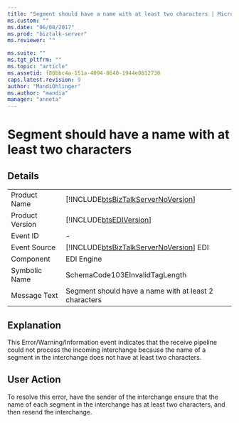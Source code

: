```yaml
---
title: "Segment should have a name with at least two characters | Microsoft Docs"
ms.custom: ""
ms.date: "06/08/2017"
ms.prod: "biztalk-server"
ms.reviewer: ""

ms.suite: ""
ms.tgt_pltfrm: ""
ms.topic: "article"
ms.assetid: f80bbc4a-151a-4094-8640-1944e8812730
caps.latest.revision: 9
author: "MandiOhlinger"
ms.author: "mandia"
manager: "anneta"
---
```

# Segment should have a name with at least two characters
## Details  
  
|                 |                                                                                        |
|-----------------|----------------------------------------------------------------------------------------|
|  Product Name   |   [!INCLUDE[btsBizTalkServerNoVersion](../includes/btsbiztalkservernoversion-md.md)]   |
| Product Version |               [!INCLUDE[btsEDIVersion](../includes/btsediversion-md.md)]               |
|    Event ID     |                                           -                                            |
|  Event Source   | [!INCLUDE[btsBizTalkServerNoVersion](../includes/btsbiztalkservernoversion-md.md)] EDI |
|    Component    |                                       EDI Engine                                       |
|  Symbolic Name  |                             SchemaCode103EInvalidTagLength                             |
|  Message Text   |                 Segment should have a name with at least 2 characters                  |
  
## Explanation  
 This Error/Warning/Information event indicates that the receive pipeline could not process the incoming interchange because the name of a segment in the interchange does not have at least two characters.  
  
## User Action  
 To resolve this error, have the sender of the interchange ensure that the name of each segment in the interchange has at least two characters, and then resend the interchange.